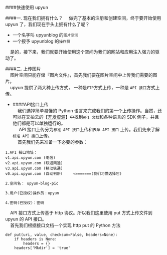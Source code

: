 ####快速使用 upyun 

####一. 现在我们拥有什么？
&nbsp;&nbsp;&nbsp;&nbsp;做完了基本的注册和创建空间，终于要开始使用 upyun 了，我们现在手头上拥有什么了呢？    

+ 一个名字叫 upyunblog 的```图片空间```
+ 一个授予 upyunblog 的```操作员```    

&nbsp;&nbsp;&nbsp;&nbsp;是的，接下来，我们就要开始使用这个空间为我们的网站和应用注入强力的驱动了。

####二. 上传图片    
&nbsp;&nbsp;&nbsp;&nbsp;图片空间只能存储『图片文件』，首先我们要在图片空间中上传我们需要的图片。    
&nbsp;&nbsp;&nbsp;&nbsp;upyun 提供了两大种上传方式， 一种是```FTP```方式上传，一种是 ```API 接口```方式上传。    

+ ####API接口上传    
&nbsp;&nbsp;&nbsp;&nbsp;我们选择简单易懂的 Python 语言来完成我们的第一个上传操作。当然，还可以在又拍云的【[开发资源](http://wiki.upyun.com/index.php?title=%E5%BC%80%E5%8F%91%E8%B5%84%E6%BA%90)】中找到```API 文档```和各种语言的 SDK 例子，并且他们都是可以单独运行的。    
&nbsp;&nbsp;&nbsp;&nbsp; API 接口上传分为```标准 API 接口```上传和```表单 API 接口``` 上传。我们先来了解```标准 API 接口```上传。    
&nbsp;&nbsp;&nbsp;&nbsp;首先我们先来准备一下必要的参数：    

```
1.API 接口地址：
v1.api.upyun.com (电信)
v2.api.upyun.com (联通网通)
v3.api.upyun.com (移动铁通)
v0.api.upyun.com (自动判断）    <=======(我们习惯选择它)

2.空间名： upyun-blog-pic

3.用户(已授权)操作员：upyun

4.密码(已授权)：密码
```    

&nbsp;&nbsp;&nbsp;&nbsp;API 接口方式上传基于 http 协议。所以我们这里使用 put 方式上传文件到 upyun 的 API 接口。    
&nbsp;&nbsp;&nbsp;&nbsp;首先我们根据接口文档一个实现 http put 的 Python 方法    

```
def put(uri, value, checksum=False, headers=None):
    if headers is None:
        headers = {}
    headers['Mkdir'] = 'true'
    

```
